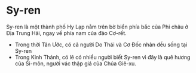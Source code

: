 # Sy-ren

Sy-ren là một thành phố Hy Lạp nằm trên bờ biển phía bắc của Phi châu ở Địa Trung Hải, ngay về phía nam của đảo Cơ-rết.
- Trong thời Tân Ước, có cả người Do Thái và Cơ Đốc nhân đều sống tại Sy-ren
- Trong Kinh Thánh, có lẽ có nhiều người biết Sy-ren vì đây là quê hương của Si-môn, người vác thập giá của Chúa Giê-xu.

